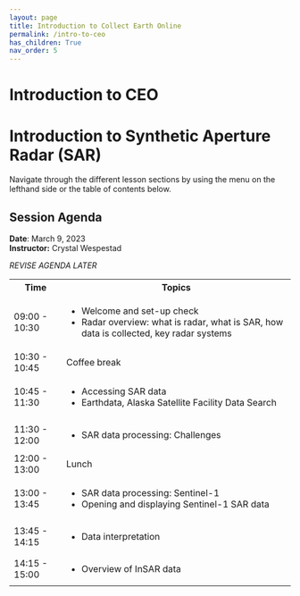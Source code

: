 ```yaml
---
layout: page
title: Introduction to Collect Earth Online
permalink: /intro-to-ceo
has_children: True
nav_order: 5
---
```


# Introduction to CEO

# Introduction to Synthetic Aperture Radar (SAR)
Navigate through the different lesson sections by using the menu on the lefthand side or the table of contents below.

## Session Agenda
**Date**: March 9, 2023  
**Instructor:** Crystal Wespestad

*REVISE AGENDA LATER*

<table>
  <tbody>
    <tr>
      <th align="center">Time</th>
      <th align="center">Topics</th>
    </tr>
    <tr>
      <td>09:00 - 10:30</td>
      <td>
        <ul>
            <li>Welcome and set-up check</li>
            <li>Radar overview: what is radar, what is SAR, how data is collected, key radar systems</li>
         </ul>
      </td>
    </tr>
    <tr>
      <td>10:30 - 10:45</td>
      <td>Coffee break</td>
    </tr>
    <tr>
      <td>10:45 - 11:30</td>
      <td>
        <ul>
            <li>Accessing SAR data</li>
            <li>Earthdata, Alaska Satellite Facility Data Search</li>
          </ul>
      </td>
    </tr>
    <tr>
      <td>11:30 - 12:00</td>
      <td>
        <ul>
            <li>SAR data processing: Challenges</li>
          </ul>
      </td>
    </tr>
     <tr>
      <td>12:00 - 13:00</td>
      <td>Lunch</td>
    </tr>
    <tr>
      <td>13:00 - 13:45</td>
      <td>
        <ul>
            <li>SAR data processing: Sentinel-1</li>
            <li>Opening and displaying Sentinel-1 SAR data</li>
          </ul>
      </td>
    </tr>
    <tr>
      <td>13:45 - 14:15</td>
      <td>
        <ul>
            <li>Data interpretation</li>
          </ul>
      </td>
    </tr>
     <tr>
      <td>14:15 - 15:00</td>
      <td>
        <ul>
            <li>Overview of InSAR data</li>
          </ul>
      </td>
    </tr>
  </tbody>
</table>